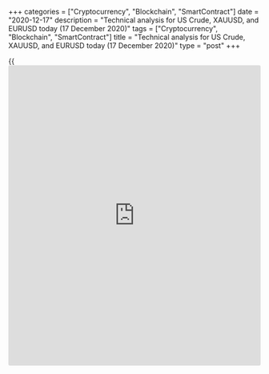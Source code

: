 +++
categories = ["Cryptocurrency", "Blockchain", "SmartContract"]
date = "2020-12-17"
description = "Technical analysis for US Crude, XAUUSD, and EURUSD today (17 December 2020)"
tags = ["Cryptocurrency", "Blockchain", "SmartContract"]
title = "Technical analysis for US Crude, XAUUSD, and EURUSD today (17 December 2020)"
type = "post"
+++

{{<iframe id="large-banner" src="https://www.bounty.group/#slide=22.0" width="100%" height="600" scrolling="no" style="border: 0px solid rgb(216, 221, 230); border-radius: 3px;">}}

2020-12-17

2020-12-17

Short-term forecast for oil, gold, and EURUSD for 17.12.2020Alex
Rodionov

I welcome my fellow traders! I have made a price forecast for US Crude,
XAUUSD, and EURUSD using a combination of margin zones methodology and
technical analysis. Based on the market analysis, I suggest entry
signals for day traders.

The EURUSD reached Target Zone 3 [1.2232 – 1.2212]. The market reached
all buy targets in the medium-term uptrend.

The article covers the following subjects:

## Oil price forecast for today: USCrude analysis

Oil is trading up. The upside target Target Zone 3 [49.62 – 49.11], and
the market should reach it. Each test of the trendline, marked with pink
in the chart, provides an entry point. Plan only buy trades and take
profit at Target Zone 3.

The short-term oil uptrend continues. The price broke out Gold Zone
[47.64 – 47.41] yesterday. The next upside target in the trend is Target
Zone 2 [50.26 – 49.78].

I marked the next support zones for the oil trend in the chart:
technical trendlines and margin zones. The best buy entry will be at the
levels’ intersection. To enter new purchases, I recommend expecting a
correction and looking for a pattern in the support zones with the local
target at the [daily](https://www.fintecher.org/2020/03/03/forex-trading-daily-strategy/) high.

The key margin zone to trade today: Additional Zone [47.43 - 47.31] and
Intermediary Zone [46.24 — 46.00].

### [USCrude ][1]trading ideas for today:

  1. Buy according to the pattern in Additional Zone [47.43 - 47.31]. TakeProfit: 48.58. StopLoss: according to the pattern rules
  2. Buy according to the pattern in Intermediary Zone [46.24 - 46.00]. TakeProfit: 48.58. StopLoss: according to the pattern rules

* * *

## Gold price forecast for today: XAUUSD analysis

Gold is trading in the resistance zone [1850 - 1890]. I suggest we look
for a pattern to open medium-term sell positions with the target at the
low of November + Target Zone 3 [1736.4 — 1727.1].

The short-term gold uptrend continues. The price is approaching the
target in Target Zone [1890.8 - 1879.3]. Yesterday, I recommended you to
buy in the zone of [1845.9 – 1830.8]. The price tested the zone, its
upper border is marked by level 1845.9. I recommend holding up purchases
today.

We shall mark new support levels after the price breaks through the high
of December 8.

### [XAUUSD][2] trading ideas for today:

Hold up purchases entered in the zone of  [1845.9 - 1830.8]. TakeProfit:
Target Zone [1890.8 - 1879.3]. StopLoss: at the breakeven.

* * *

## Euro/Dollar forecast for today: EURUSD analysis

The EURUSD reached Target Zone 3 [1.2232 – 1.2212]. The market has
reached all buy targets in the medium-term trend.

The further trend depends on whether bulls will consolidate the price
above TZ3. If they succeed, we shall set the next growth target, TZ 4
[1.2441 — 1.2420].

In the short-term uptrend, the price broke out the resistance zone
[1.2160 – 1.2151] yesterday. Next, the price reached Target Zone 2
[1.2232 – 1.2209], went down to the broken-out zone and the trendline,
and then it ran up again to break through the highs.

The bulls are now trying to break out the upper border of TZ2, level
1.2232. If the price breaks out the zone and consolidates above, the
next upside target will be Gold Zone 2 [1.2337 – 1.2325].

Enter new purchases on the correction to the strong support zones:
Additional Zone and Intermediary Zone.

### [EURUSD][3] trading ideas for today:

  1. Buy according to the pattern in Additional Zone [1.2189 - 1.2184]. TakeProfit: 1.2232. StopLoss: according to the pattern rules.
  2. Buy according to the pattern in Intermediary Zone [1.2143 - 1.2134]. TakeProfit: 1.2232. StopLoss: according to the pattern rules.

* * *

P.S. Did you like my article? Share it in social networks: it will be
the best “thank you" :)

Ask me questions and comment below. I’ll be glad to answer your
questions and give necessary explanations.

 **Useful links:**

  * I recommend trying to trade with a reliable broker [here][4]. The system allows you to trade by yourself or copy successful traders from all across the globe.
  * Use my promo-code BLOG for getting deposit bonus 50% on LiteForex platform. Just enter this code in the appropriate field while [depositing][5] your trading account.
  * Telegram chat for traders: <t.me/liteforexengchat>. We are sharing the signals and trading experience
  * Telegram channel with high-quality analytics, Forex reviews, training articles, and other useful things for traders <t.me/liteforex>

## Price chart of EURUSD in real time mode

The content of this article reflects the author’s opinion and does not
necessarily reflect the official position of LiteForex. The material
published on this page is provided for informational purposes only and
should not be considered as the provision of investment advice for the
purposes of Directive 2004/39/EC.

Rate this article:

{{value}}

( {{count}} {{title}} )

   1. my.liteforex.com/trading?type=oil
   2. my.liteforex.com/trading/chart?symbol=XAUUSD
   3. my.liteforex.com/trading/chart?symbol=EURUSD
   4. my.liteforex.com/?category=analysts-opinions&slug=short-term-forecast-for-oil-gold-and-eurusd-for-17122020&openPopup=%2Fregistration%2Fpopup&utm_source=blog&utm_medium=article&utm_campaign=bonus
   5. my.liteforex.com/deposit/?category=analysts-opinions&slug=short-term-forecast-for-oil-gold-and-eurusd-for-17122020&promo_code=BLOG&utm_source=blog&utm_medium=article&utm_campaign=bonus